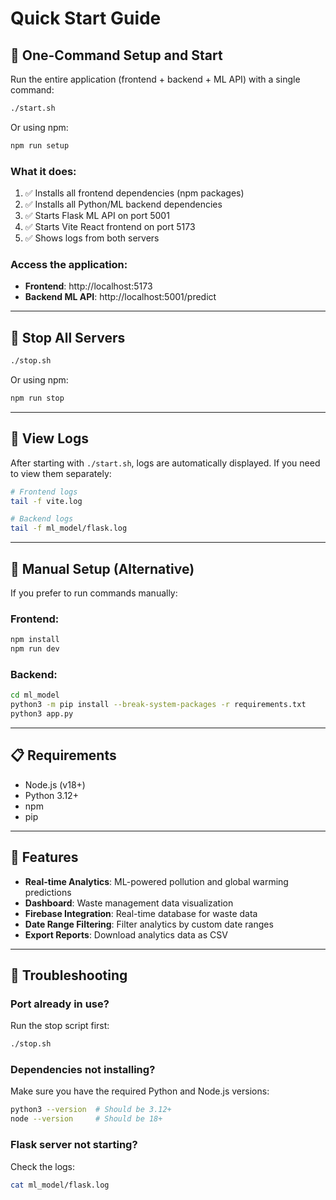 # Quick Start Guide

## 🚀 One-Command Setup and Start

Run the entire application (frontend + backend + ML API) with a single command:

```bash
./start.sh
```

Or using npm:
```bash
npm run setup
```

### What it does:
1. ✅ Installs all frontend dependencies (npm packages)
2. ✅ Installs all Python/ML backend dependencies
3. ✅ Starts Flask ML API on port 5001
4. ✅ Starts Vite React frontend on port 5173
5. ✅ Shows logs from both servers

### Access the application:
- **Frontend**: http://localhost:5173
- **Backend ML API**: http://localhost:5001/predict

---

## 🛑 Stop All Servers

```bash
./stop.sh
```

Or using npm:
```bash
npm run stop
```

---

## 📝 View Logs

After starting with `./start.sh`, logs are automatically displayed. If you need to view them separately:

```bash
# Frontend logs
tail -f vite.log

# Backend logs
tail -f ml_model/flask.log
```

---

## 🔧 Manual Setup (Alternative)

If you prefer to run commands manually:

### Frontend:
```bash
npm install
npm run dev
```

### Backend:
```bash
cd ml_model
python3 -m pip install --break-system-packages -r requirements.txt
python3 app.py
```

---

## 📋 Requirements

- Node.js (v18+)
- Python 3.12+
- npm
- pip

---

## 🎯 Features

- **Real-time Analytics**: ML-powered pollution and global warming predictions
- **Dashboard**: Waste management data visualization
- **Firebase Integration**: Real-time database for waste data
- **Date Range Filtering**: Filter analytics by custom date ranges
- **Export Reports**: Download analytics data as CSV

---

## 🐛 Troubleshooting

### Port already in use?
Run the stop script first:
```bash
./stop.sh
```

### Dependencies not installing?
Make sure you have the required Python and Node.js versions:
```bash
python3 --version  # Should be 3.12+
node --version     # Should be 18+
```

### Flask server not starting?
Check the logs:
```bash
cat ml_model/flask.log
```

